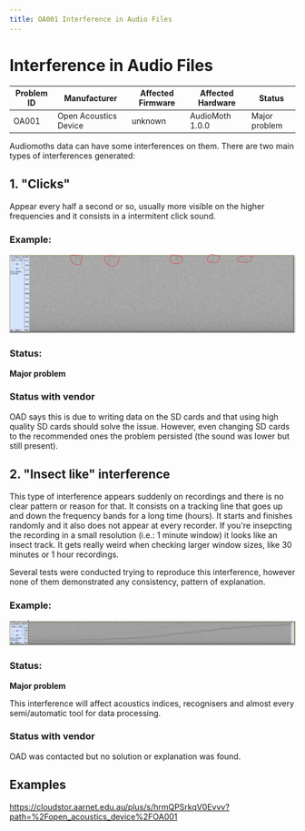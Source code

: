 ```yaml
---
title: OA001 Interference in Audio Files
---
```


# Interference in Audio Files

|Problem ID | Manufacturer | Affected Firmware| Affected Hardware | Status              |
|-----------|--------------|------------------|---------------------|-------------------|
|OA001         |Open Acoustics Device | unknown |AudioMoth 1.0.0              |   Major problem     |

Audiomoths data can have some interferences on them. There are two main types of interferences generated:

## 1. "Clicks"

Appear every half a second or so, usually more visible on the higher frequencies and it consists in a intermitent click sound.

### Example:
![example of problem](../media/clickinterference_audiomoth.JPG)

### Status:
**Major problem**

### Status with vendor

OAD says this is due to writing data on the SD cards and that using high quality SD cards should solve the issue. However, even changing SD cards to the recommended ones the problem persisted (the sound was lower but still present).


## 2. "Insect like" interference

This type of interference appears suddenly on recordings and there is no clear pattern or reason for that. It consists on a tracking line that goes up and down the frequency bands for a long time (hours). It starts and finishes randomly and it also does not appear at every recorder. If you're insepcting the recording in a small resolution (i.e.: 1 minute window) it looks like an insect track. It gets really weird when checking larger window sizes, like 30 minutes or 1 hour recordings.

Several tests were conducted trying to reproduce this interference, however none of them demonstrated any consistency, pattern of explanation.

### Example:

![example of problem](../media/insectinterference_audiomoth.JPG)

### Status:
**Major problem**

This interference will affect acoustics indices, recognisers and almost every semi/automatic tool for data processing.

### Status with vendor
OAD was contacted but no solution or explanation was found.

## Examples
https://cloudstor.aarnet.edu.au/plus/s/hrmQPSrkqV0Evvv?path=%2Fopen_acoustics_device%2FOA001
